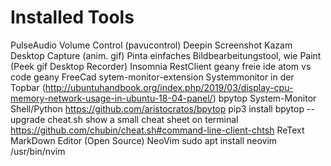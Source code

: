 Installed Tools
===============
PulseAudio Volume Control (pavucontrol)
Deepin Screenshot
Kazam				Desktop Capture (anim. gif)
Pinta				einfaches Bildbearbeitungstool, wie Paint
(Peek				gif Desktop Recorder)
Insomnia			RestClient
geany				freie ide
atom
vs code
geany
FreeCad
sytem-monitor-extension	Systemmonitor in der Topbar
					(http://ubuntuhandbook.org/index.php/2019/03/display-cpu-memory-network-usage-in-ubuntu-18-04-panel/)
bpytop				System-Monitor Shell/Python
					https://github.com/aristocratos/bpytop
					pip3 install bpytop --upgrade
cheat.sh			show a small cheat sheet on terminal
					https://github.com/chubin/cheat.sh#command-line-client-chtsh
ReText				MarkDown Editor (Open Source)
NeoVim				sudo apt install neovim
/usr/bin/nvim
